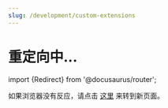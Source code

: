 ```yaml
---
slug: /development/custom-extensions
---
```


# 重定向中...

import {Redirect} from '@docusaurus/router';

<head>
    <meta name="robots" content="noindex" />
</head>

<Redirect to="/development/extensions/introduction" />

如果浏览器没有反应，请点击 [这里](/development/extensions/introduction) 来转到新页面。
